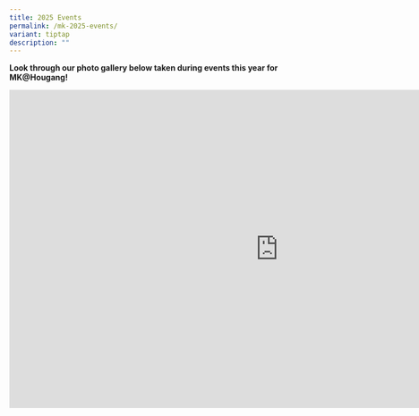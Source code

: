```yaml
---
title: 2025 Events
permalink: /mk-2025-events/
variant: tiptap
description: ""
---
```

<p><strong>Look through our photo gallery below taken during events this year for MK@Hougang!</strong>
</p>
<div class="iframe-wrapper">
<iframe height="569" width="960" allowfullscreen="true" frameborder="0" src="https://docs.google.com/presentation/d/e/2PACX-1vTumbaoodtuEi5zCzO5FMFc7L2--BYG1Ie5UKwKeFRvvdgiOOzxUYyw8-v6y1_QykjtDKj6xQeH2IX8/pubembed?start=true&amp;loop=true&amp;delayms=3000"></iframe>
</div>
<p></p>